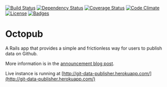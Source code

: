 [![Build Status](http://img.shields.io/travis/theodi/git-data-publisher.svg)](https://travis-ci.org/theodi/git-data-publisher)
[![Dependency Status](http://img.shields.io/gemnasium/theodi/git-data-publisher.svg)](https://gemnasium.com/theodi/git-data-publisher)
[![Coverage Status](http://img.shields.io/coveralls/theodi/git-data-publisher.svg)](https://coveralls.io/r/theodi/git-data-publisher)
[![Code Climate](http://img.shields.io/codeclimate/github/theodi/git-data-publisher.svg)](https://codeclimate.com/github/theodi/git-data-publisher)
[![License](http://img.shields.io/:license-mit-blue.svg)](http://theodi.mit-license.org)
[![Badges](http://img.shields.io/:badges-6/6-ff6799.svg)](https://github.com/badges/badgerbadgerbadger)

# Octopub

A Rails app that provides a simple and frictionless way for users to publish data on Github.

More information is in the [announcement blog post](http://theodi.org/blog/removing-barriers-to-publishing-open-data).

Live instance is running at [http://git-data-publisher.herokuapp.com/](http://git-data-publisher.herokuapp.com/)

